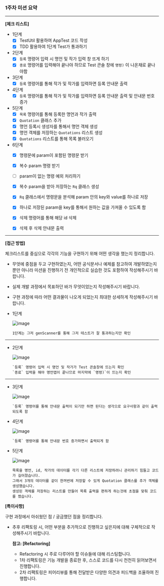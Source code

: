 ### 1주차 미션 요약

---

**[체크 리스트]**

- 1단계
  -[x] TestUtil 활용하여 AppTest 코드 작성
  -[x] TDD 활용하여 1단계 Test가 통과하기
- 2단계
  -[x] `등록` 명령어 입력 시 명언 및 작가 입력 창 뜨게 하기
  -[x] `종료` 명령어를 입력해야 끝나야 하므로 Test 콘솔 창에 `명령)` 이 나온채로 끝나야함 
- 3단계
  - [x] `등록` 명령어를 통해 작가 및 작가를 입력하면 등록 안내문 출력
- 4단계
  - [x] `등록` 명령어를 통해 작가 및 작가를 입력하면 등록 안내문 출력 및 안내문 번호 증가
- 5단계
  - [x] `목록` 명령어를 통해 등록한 명언과 작가 출력
  - [x] `Quotation` 클래스 추가 
  - [x] 명언 등록시 생성자를 통해서 명언 객체 생성
  - [x] 명언 객체를 저장하는 `Quotations` 리스트 생성
  - [x] `Quotations` 리스트를 통해 목록 불러오기
- 6단계
  - [x] 명령문에 param이 포함된 명령문 받기
  - [x] 복수 param 명령 받기
  - [ ] param이 없는 명령 예외 처리하기
  - [x] 복수 param을 받아 저장하는 `Rq` 클래스 생성
  - [x] `Rq` 클래스에서 명령문을 분석해 param 안의 key와 value를 하나로 저장
  - [x] 하나로 저장된 param을 key를 통해서 원하는 값을 가져올 수 있도록 함
  - [x] 삭제 명령어를 통해 해당 id 삭제
  - [x] 삭제 후 삭제 안내문 출력


---

**[접근 방법]**

체크리스트를 중심으로 각각의 기능을 구현하기 위해 어떤 생각을 했는지 정리합니다.

- 무엇에 중점을 두고 구현하였는지, 어떤 공식문서나 예제를 참고하여 개발하였는지 뿐만 아니라 미션을 진행하기 전 개인적으로 실습한 것도 포함하여 작성해주시기 바랍니다.
- 실제 개발 과정에서 목표하던 바가 무엇이었는지 작성해주시기 바랍니다.
- 구현 과정에 따라 어떤 결과물이 나오게 되었는지 최대한 상세하게 작성해주시기 바랍니다.

- 1단계


  ![image](https://github.com/OhJeMIN/Mission_OhJeMin/assets/61536578/82365de4-a76a-4dec-ae6a-cc9c4f60e373)
  ```
  1단계는 그저 genScanner를 통해 그저 테스트가 잘 통과하는지만 확인
  ```
---
- 2단계


  ![image](https://github.com/OhJeMIN/Mission_OhJeMin/assets/61536578/b772a57b-f364-4182-a58d-925a0fd3de5c)
  ```
  `등록` 명령어 입력 시 명언 및 작가가 Test 콘솔창에 뜨는지 확인
  `종료` 입력을 해야 명언앱이 끝나므로 마지막에 `명령)`이 뜨는지 확인
  ```
---
- 3단계


  ![image](https://github.com/OhJeMIN/Mission_OhJeMin/assets/61536578/1b24d9fb-1593-4cd2-9c41-0929bbbc38d0)
  ```
  `등록` 명령어를 통해 안내문 출력이 되기만 하면 된다는 생각으로 요구사항과 같이 출력되도록 함
  ```
- 4단계


  ![image](https://github.com/OhJeMIN/Mission_OhJeMin/assets/61536578/91de67d7-b219-4146-b352-2573b58148d1)
  ```
  `등록` 명령어를 통해 안내문 번호 증가하면서 출력되게 함
  ```
- 5단계


  ![image](https://github.com/OhJeMIN/Mission_OhJeMin/assets/61536578/4313f811-7c07-4d34-97e9-83ce87559bc3)
  ```
  목록을 명언, id, 작가의 데이터를 각기 다른 리스트에 저장하려니 관리하기 힘들고 코드가 길어졌습니다.
  그래서 3개의 데이터를 같이 한꺼번에 저장할 수 있게 Quotation 클래스를 추가 객체를 생성했습니다.
  생성된 객체를 저장하는 리스트를 만들어 목록 출력을 편하게 하는것에 초점을 맞춰 코드를 짰습니다.
  ```

**[특이사항]**

구현 과정에서 아쉬웠던 점 / 궁금했던 점을 정리합니다.

- 추후 리팩토링 시, 어떤 부분을 추가적으로 진행하고 싶은지에 대해 구체적으로 작성해주시기 바랍니다.

  **참고: [Refactoring]**

    - Refactoring 시 주로 다루어야 할 이슈들에 대해 리스팅합니다.
    - 1차 리팩토링은 기능 개발을 종료한 후, 스스로 코드를 다시 천천히 읽어보면서 진행합니다.
    - 2차 리팩토링은 피어리뷰를 통해 전달받은 다양한 의견과 피드백을 조율하여 진행합니다.
